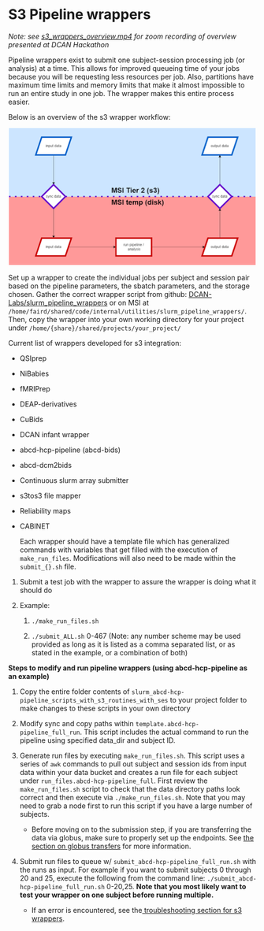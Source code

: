 # S3 Pipeline wrappers

_Note: see [s3_wrappers_overview.mp4](https://drive.google.com/file/d/1kr9B0ZGZxHGVj4xzl1qMZYY7Qyeg8TYV/view?usp=sharing) for zoom recording of overview presented at DCAN Hackathon_


Pipeline wrappers exist to submit one subject-session processing job (or analysis) at a time. This allows for improved queueing time of your jobs because you will be requesting less resources per job. Also, partitions have maximum time limits and memory limits that make it almost impossible to run an entire study in one job. The wrapper makes this entire process easier. 


Below is an overview of the s3 wrapper workflow:

![wrapper workflow chart](img/wrapper.png)

Set up a wrapper to create the individual jobs per subject and session pair based on the pipeline parameters, the sbatch parameters, and the storage chosen. Gather the correct wrapper script from github: [DCAN-Labs/slurm_pipeline_wrappers](https://github.com/DCAN-Labs/slurm_pipeline_wrappers) or on MSI at `/home/faird/shared/code/internal/utilities/slurm_pipeline_wrappers/`. Then, copy the wrapper into your own working directory for your project under  `/home/{share}/shared/projects/your_project/`


Current list of wrappers developed for s3 integration:

* QSIprep

* NiBabies

* fMRIPrep

* DEAP-derivatives

* CuBids

* DCAN infant wrapper

* abcd-hcp-pipeline (abcd-bids)

* abcd-dcm2bids

* Continuous slurm array submitter

* s3tos3 file mapper

* Reliability maps

* CABINET

    Each wrapper should have a template file which has generalized commands with variables that get filled with the execution of `make_run_files`. Modifications will also need to be made within the `submit_{}.sh` file. 

1. Submit a test job with the wrapper to assure the wrapper is doing what it should do

2. Example: 

    1. `./make_run_files.sh`

    2. `./submit_ALL.sh` 0-467 (Note: any number scheme may be used provided as long as it is listed as a comma separated list, or as stated in the example, or a combination of both)

**Steps to modify and run pipeline wrappers (using abcd-hcp-pipeline as an example)**



1. Copy the entire folder contents of `slurm_abcd-hcp-pipeline_scripts_with_s3_routines_with_ses` to your project folder to make changes to these scripts in your own directory

2. Modify sync and copy paths within `template.abcd-hcp-pipeline_full_run`. This script includes the actual command to run the pipeline using specified data_dir and subject ID.

3. Generate run files by executing `make_run_files.sh`. This script uses a series of `awk` commands to pull out subject and session ids from input data within your data bucket and creates a run file for each subject under `run_files.abcd-hcp-pipeline_full`. First review the `make_run_files.sh` script to check that the data directory paths look correct and then execute via `./make_run_files.sh`. Note that you may need to grab a node first to run this script if you have a large number of subjects.

    * Before moving on to the submission step, if you are transferring the data via globus, make sure to properly set up the endpoints. See [the section on globus transfers](uploads.md#Globus) for more information.

4. Submit run files to queue w/ `submit_abcd-hcp-pipeline_full_run.sh` with the runs as input. For example if you want to submit subjects 0 through 20 and 25, execute the following from the command line: `./submit_abcd-hcp-pipeline_full_run.sh` 0-20,25. **Note that you most likely want to test your wrapper on one subject before running multiple.**

    * If an error is encountered, see the[ troubleshooting section for s3 wrappers](#23-5-s3-wrapper-troubleshooting-process).